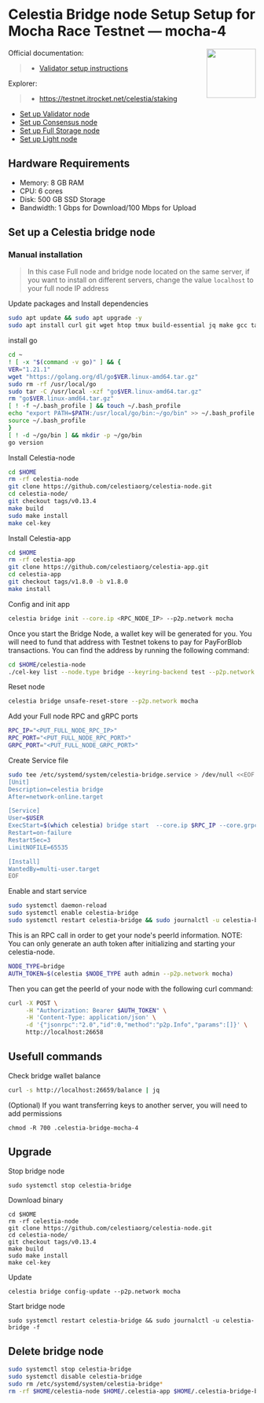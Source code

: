 <div>
<h1 align="left" style="display: flex;"> Celestia Bridge node Setup Setup for Mocha Race Testnet — mocha-4</h1>
<img src="https://avatars.githubusercontent.com/u/54859940?s=200&v=4"  style="float: right;" width="100" height="100"></img>
</div>

Official documentation:
>- [Validator setup instructions](https://docs.celestia.org/nodes/bridge-node/)

Explorer:
>-  https://testnet.itrocket.net/celestia/staking

- [Set up Validator node](https://github.com/itrocket-team/testnet_guides/blob/main/celestia/README.md)
- [Set up Consensus node](https://github.com/itrocket-team/testnet_guides/blob/main/celestia/consensus.md) 
- [Set up Full Storage node](https://github.com/itrocket-team/testnet_guides/blob/main/celestia/full_storage.md)
- [Set up Light node](https://github.com/itrocket-team/testnet_guides/blob/main/celestia/light.md)  

## Hardware Requirements
 - Memory: 8 GB RAM
 - CPU: 6 cores
 - Disk: 500 GB SSD Storage
 - Bandwidth: 1 Gbps for Download/100 Mbps for Upload

## Set up a Celestia bridge node 
### Manual installation
>In this case Full node and bridge node located on the same server, if you want to install on different servers, change the value `localhost` to your full node IP address

Update packages and Install dependencies

```bash
sudo apt update && sudo apt upgrade -y
sudo apt install curl git wget htop tmux build-essential jq make gcc tar clang pkg-config libssl-dev ncdu -y 
```

install go

```bash
cd ~
! [ -x "$(command -v go)" ] && {
VER="1.21.1"
wget "https://golang.org/dl/go$VER.linux-amd64.tar.gz"
sudo rm -rf /usr/local/go
sudo tar -C /usr/local -xzf "go$VER.linux-amd64.tar.gz"
rm "go$VER.linux-amd64.tar.gz"
[ ! -f ~/.bash_profile ] && touch ~/.bash_profile
echo "export PATH=$PATH:/usr/local/go/bin:~/go/bin" >> ~/.bash_profile
source ~/.bash_profile
}
[ ! -d ~/go/bin ] && mkdir -p ~/go/bin
go version
```

Install Celestia-node

```bash
cd $HOME
rm -rf celestia-node
git clone https://github.com/celestiaorg/celestia-node.git
cd celestia-node/
git checkout tags/v0.13.4 
make build 
sudo make install 
make cel-key 
```

Install Celestia-app

```bash
cd $HOME
rm -rf celestia-app
git clone https://github.com/celestiaorg/celestia-app.git
cd celestia-app
git checkout tags/v1.8.0 -b v1.8.0
make install
```

Config and init app

```bash
celestia bridge init --core.ip <RPC_NODE_IP> --p2p.network mocha
```

Once you start the Bridge Node, a wallet key will be generated for you. You will need to fund that address with Testnet tokens to pay for PayForBlob transactions. You can find the address by running the following command:

~~~bash
cd $HOME/celestia-node
./cel-key list --node.type bridge --keyring-backend test --p2p.network mocha
~~~

Reset node
~~~bash
celestia bridge unsafe-reset-store --p2p.network mocha
~~~

Add your Full node RPC and gRPC ports

~~~bash
RPC_IP="<PUT_FULL_NODE_RPC_IP>"
RPC_PORT="<PUT_FULL_NODE_RPC_PORT>"
GRPC_PORT="<PUT_FULL_NODE_GRPC_PORT>"
~~~

Create Service file

```bash
sudo tee /etc/systemd/system/celestia-bridge.service > /dev/null <<EOF
[Unit]
Description=celestia bridge
After=network-online.target

[Service]
User=$USER
ExecStart=$(which celestia) bridge start  --core.ip $RPC_IP --core.grpc.port $GRPC_PORT --core.rpc.port $RPC_PORT --p2p.network mocha --metrics.tls=true --metrics --metrics.endpoint otel.celestia-mocha.com --keyring.accname my_celes_key --gateway --gateway.addr 0.0.0.0 --gateway.port 26659 --rpc.addr 0.0.0.0 --rpc.port 26658
Restart=on-failure
RestartSec=3
LimitNOFILE=65535

[Install]
WantedBy=multi-user.target
EOF
```

Enable and start service

```bash
sudo systemctl daemon-reload
sudo systemctl enable celestia-bridge
sudo systemctl restart celestia-bridge && sudo journalctl -u celestia-bridge -f
```

This is an RPC call in order to get your node's peerId information. NOTE: You can only generate an auth token after initializing and starting your celestia-node.

~~~bash
NODE_TYPE=bridge
AUTH_TOKEN=$(celestia $NODE_TYPE auth admin --p2p.network mocha)
~~~

Then you can get the peerId of your node with the following curl command:

~~~bash
curl -X POST \
     -H "Authorization: Bearer $AUTH_TOKEN" \
     -H 'Content-Type: application/json' \
     -d '{"jsonrpc":"2.0","id":0,"method":"p2p.Info","params":[]}' \
     http://localhost:26658
~~~

## Usefull commands
Check bridge wallet balance

~~~bash
curl -s http://localhost:26659/balance | jq
~~~

(Optional) If you want transferring keys to another server, you will need to add permissions

~~~
chmod -R 700 .celestia-bridge-mocha-4
~~~

## Upgrade

Stop bridge node
~~~
sudo systemctl stop celestia-bridge
~~~

Download binary
~~~
cd $HOME
rm -rf celestia-node
git clone https://github.com/celestiaorg/celestia-node.git
cd celestia-node/
git checkout tags/v0.13.4 
make build 
sudo make install 
make cel-key 
~~~

Update
~~~
celestia bridge config-update --p2p.network mocha
~~~

Start bridge node
~~~
sudo systemctl restart celestia-bridge && sudo journalctl -u celestia-bridge -f
~~~


## Delete bridge node

~~~bash
sudo systemctl stop celestia-bridge
sudo systemctl disable celestia-bridge
sudo rm /etc/systemd/system/celestia-bridge*
rm -rf $HOME/celestia-node $HOME/.celestia-app $HOME/.celestia-bridge-blockspacerace-0
~~~
